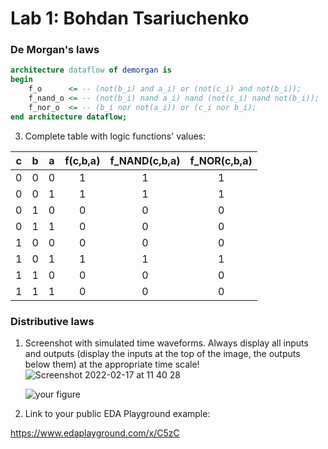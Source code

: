 # Lab 1: Bohdan Tsariuchenko

### De Morgan's laws



```vhdl
architecture dataflow of demorgan is
begin
    f_o      <= -- (not(b_i) and a_i) or (not(c_i) and not(b_i));
    f_nand_o <= -- (not(b_i) nand a_i) nand (not(c_i) nand not(b_i));
    f_nor_o  <= -- (b_i nor not(a_i)) or (c_i nor b_i);
end architecture dataflow;
```

3. Complete table with logic functions' values:

| **c** | **b** |**a** | **f(c,b,a)** | **f_NAND(c,b,a)** | **f_NOR(c,b,a)** |
| :-: | :-: | :-: | :-: | :-: | :-: |
| 0 | 0 | 0 | 1 | 1 | 1 |
| 0 | 0 | 1 | 1 | 1 | 1 |
| 0 | 1 | 0 | 0 | 0 | 0 |
| 0 | 1 | 1 | 0 | 0 | 0 |
| 1 | 0 | 0 | 0 | 0 | 0 |
| 1 | 0 | 1 | 1 | 1 | 1 |
| 1 | 1 | 0 | 0 | 0 | 0 |
| 1 | 1 | 1 | 0 | 0 | 0 |

### Distributive laws

1. Screenshot with simulated time waveforms. Always display all inputs and outputs (display the inputs at the top of the image, the outputs below them) at the appropriate time scale!
![Screenshot 2022-02-17 at 11 40 28](https://user-images.githubusercontent.com/99403641/154459196-89a08cbf-f48a-465d-84c0-6e9e9106ff34.png)

   ![your figure]()

2. Link to your public EDA Playground example:

https://www.edaplayground.com/x/C5zC
